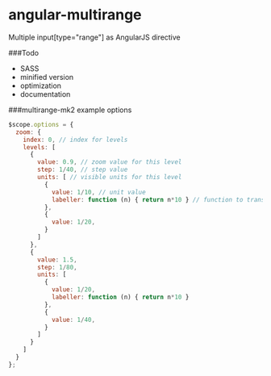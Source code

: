 angular-multirange
===================

Multiple input[type="range"] as AngularJS directive

###Todo
* SASS
* minified version
* optimization
* documentation

###multirange-mk2 example options
```javascript
$scope.options = {
  zoom: {
    index: 0, // index for levels
    levels: [
      {
        value: 0.9, // zoom value for this level
        step: 1/40, // step value
        units: [ // visible units for this level
          {
            value: 1/10, // unit value
            labeller: function (n) { return n*10 } // function to transform your value into labels | true: value itself | false: none
          },
          {
            value: 1/20,
          }
        ]
      },
      {
        value: 1.5,
        step: 1/80,
        units: [
          {
            value: 1/20,
            labeller: function (n) { return n*10 }
          },
          {
            value: 1/40,
          }
        ]
      }
    ]
  }
};
```